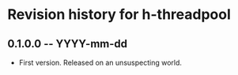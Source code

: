# Revision history for h-threadpool

## 0.1.0.0 -- YYYY-mm-dd

* First version. Released on an unsuspecting world.
